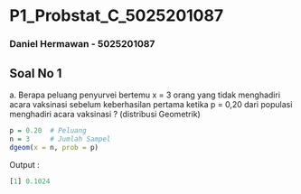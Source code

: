 # P1_Probstat_C_5025201087

### Daniel Hermawan - 5025201087  

## Soal No 1  
a. Berapa peluang penyurvei bertemu x = 3 orang yang tidak menghadiri acara vaksinasi sebelum keberhasilan pertama ketika p = 0,20 dari populasi menghadiri acara vaksinasi ? (distribusi Geometrik)  
```r
p = 0.20  # Peluang  
n = 3     # Jumlah Sampel  
dgeom(x = n, prob = p)  
```  

Output : 
```r
[1] 0.1024  
```  



